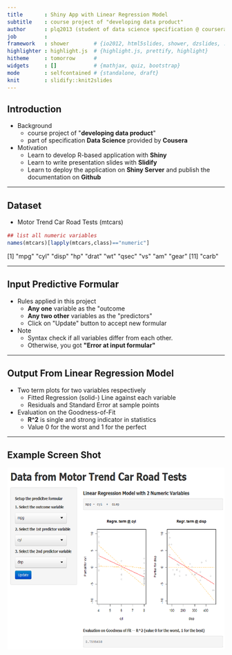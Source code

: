 ```yaml
---
title       : Shiny App with Linear Regression Model
subtitle    : course project of "developing data product"
author      : plq2013 (student of data science specification @ coursera)
job         : 
framework   : shower        # {io2012, html5slides, shower, dzslides, ...}
highlighter : highlight.js  # {highlight.js, prettify, highlight}
hitheme     : tomorrow      # 
widgets     : []            # {mathjax, quiz, bootstrap}
mode        : selfcontained # {standalone, draft}
knit        : slidify::knit2slides
---
```


## Introduction
* Background
  + course project of "__developing data product__"
  + part of specification __Data Science__ provided by __Cousera__
* Motivation
  + Learn to develop R-based application with __Shiny__
  + Learn to write presentation slides with __Slidify__
  + Learn to deploy the application on __Shiny Server__ and publish the documentation on __Github__

---
## Dataset
* Motor Trend Car Road Tests (mtcars)

```r
## list all numeric variables
names(mtcars)[lapply(mtcars,class)=="numeric"]
```

 [1] "mpg"  "cyl"  "disp" "hp"   "drat" "wt"   "qsec" "vs"   "am"   "gear"
[11] "carb"

--- 
## Input Predictive Formular
* Rules applied in this project
  + __Any one__ variable as the "outcome
  + __Any two other__ variables as the "predictors"
  + Click on "Update" button to accept new formular
* Note
  + Syntax check if all variables differ from each other.
  + Otherwise, you got __"Error at input formular"__

---
## Output From Linear Regression Model
* Two term plots for two variables respectively
  + Fitted Regression (solid-) Line against each variable
  + Residuals and Standard Error at sample points
* Evaluation on the Goodness-of-Fit
  + __R^2__ is single and strong indicator in statistics
  + Value 0 for the worst and 1 for the perfect

---
## Example Screen Shot
<img float="right" src="figures/example.PNG" height=420 width=800 alt="example">
